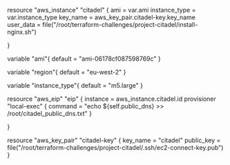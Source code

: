 resource "aws_instance" "citadel" {
ami = var.ami
instance_type = var.instance_type
key_name = aws_key_pair.citadel-key.key_name 
user_data = file("/root/terraform-challenges/project-citadel/install-nginx.sh")

}

variable "ami"{
default = "ami-06178cf087598769c"
}

variable "region"{
default = "eu-west-2"
}

variable "instance_type"{
default = "m5.large"
}




resource "aws_eip" "eip" {
  instance = aws_instance.citadel.id
  provisioner "local-exec" {
    command = "echo ${self.public_dns} >> /root/citadel_public_dns.txt"
  }

}

resource "aws_key_pair" "citadel-key" {
  key_name   = "citadel"
  public_key = file("/root/terraform-challenges/project-citadel/.ssh/ec2-connect-key.pub")
}
